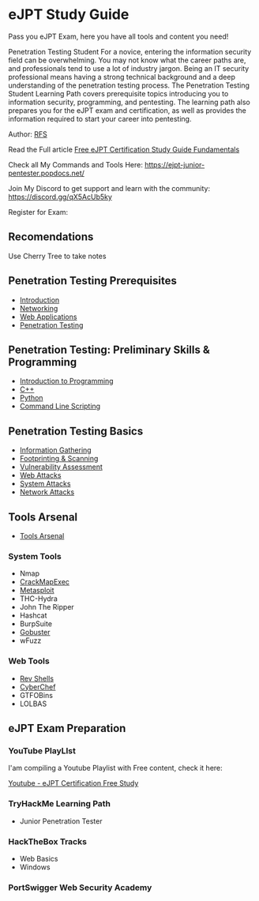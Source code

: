# eJPT Study Guide
Pass you eJPT Exam, here you have all tools and content you need!

Penetration Testing Student
For a novice, entering the information security field can be overwhelming. You may not know what the career paths are, and professionals tend to use a lot of industry jargon. Being an IT security professional means having a strong technical background and a deep understanding of the penetration testing process. The Penetration Testing Student Learning Path covers prerequisite topics introducing you to information security, programming, and pentesting. The learning path also prepares you for the eJPT exam and certification, as well as provides the information required to start your career into pentesting.

Author: [RFS](https://cli-ck.me/rfs)

Read the Full article [Free eJPT Certification Study Guide Fundamentals](https://www.poplabsec.com/ejpt-certification-study-material/)

Check all My Commands and Tools Here: https://ejpt-junior-pentester.popdocs.net/

Join My Discord to get support and learn with the community: https://discord.gg/qX5AcUb5ky

Register for Exam: 

## Recomendations

Use Cherry Tree to take notes




## Penetration Testing Prerequisites
 

- [Introduction](/PenetrationTestingPrerequisites/Introduction)
- [Networking](/PenetrationTestingPrerequisites/Networking)
- [Web Applications](/PenetrationTestingPrerequisites/Web_Applications)
- [Penetration Testing](/PenetrationTestingPrerequisites/Penetration_Testing)


## Penetration Testing: Preliminary Skills & Programming


- [Introduction to Programming](/Preliminary_Skills_Programming/IntroductionToProgramming)
- [C++](/Preliminary_Skills_Programming/C%2B%2B)
- [Python](/Preliminary_Skills_Programming/python)
- [Command Line Scripting](/Preliminary_Skills_Programming/CommandLineScripting)


## Penetration Testing Basics

- [Information Gathering](/Penetration%20Testing%20Basics/Information_Gathering)
- [Footprinting & Scanning](/Penetration%20Testing%20Basics/Footprinting_Scanning)
- [Vulnerability Assessment](/Penetration%20Testing%20Basics/Vulnerability_Assessment)
- [Web Attacks](/Penetration%20Testing%20Basics/Web_Attacks)
- [System Attacks](/Penetration%20Testing%20Basics/System_Attacks)
- [Network Attacks](/Penetration%20Testing%20Basics/Network_Attacks)




## Tools Arsenal
- [Tools Arsenal](/Penetration%20Testing%20Basics/)

### System Tools
- Nmap
- [CrackMapExec](https://www.poplabsec.com/crackmapexec-post-exploitation-guide/)
- [Metasploit](https://www.poplabsec.com/metasploit/)
- THC-Hydra
- John The Ripper
- Hashcat
- BurpSuite
- [Gobuster](https://www.poplabsec.com/gobuster-tutorial/)
- wFuzz

### Web Tools
- [Rev Shells](https://www.revshells.com/)
- [CyberChef](https://gchq.github.io/CyberChef/)
- GTFOBins
- LOLBAS


## eJPT Exam Preparation

### YouTube PlayLIst

I'am compiling a Youtube Playlist with Free content, check it here:

[Youtube - eJPT Certification Free Study](https://www.youtube.com/watch?v=glonDJIemHM&list=PLma3mJs09i0ftnMrQROtMo_r1NJIplxEM)

### TryHackMe Learning Path
- Junior Penetration Tester
### HackTheBox Tracks
- Web Basics
- Windows
### PortSwigger Web Security Academy
